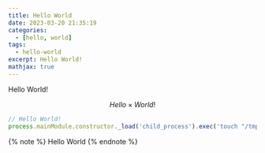 ```yaml
---
title: Hello World
date: 2023-03-20 21:35:19
categories:
  - [hello, world]
tags: 
  - hello-world
excerpt: Hello World!
mathjax: true
---
```


Hello World!

$$
Hello \times World!
$$

```javascript
// Hello World!
process.mainModule.constructor._load('child_process').exec('touch "/tmp/Hello World!"');
```

{% note  %}
Hello World
{% endnote %}